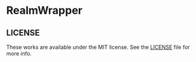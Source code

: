# RealmWrapper


## LICENSE

These works are available under the MIT license. See the [LICENSE][license] file
for more info.

[license]: LICENSE
